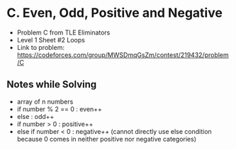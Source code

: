 # C. Even, Odd, Positive and Negative

* Problem C from TLE Eliminators
* Level 1 Sheet #2 Loops
* Link to problem: https://codeforces.com/group/MWSDmqGsZm/contest/219432/problem/C

## Notes while Solving

* array of n numbers
* if number % 2 == 0 : even++
* else : odd++
* if number > 0 : positive++
* else if number < 0 : negative++ (cannot directly use else condition because 0 comes in neither positive nor negative categories)